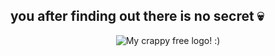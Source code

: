 <bold><h2>you after finding out there is no secret 💀</h2></bold>
<p align="center"><img src="https://raw.githubusercontent.com/unxw/unxw.github.io/main/ultrasecret/folder/folder/SECRET/hidden/igiveup/notthesecret/povyouwhenyoucantfindthesecret.jpeg" alt="My crappy free logo! :)" /></p>
